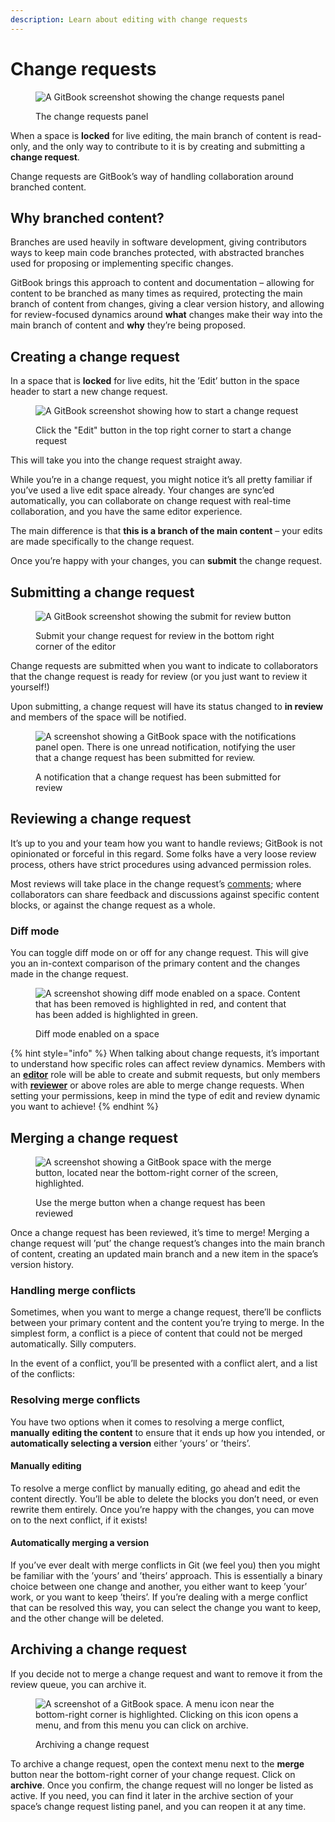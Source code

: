 ```yaml
---
description: Learn about editing with change requests
---
```


# Change requests

<div data-full-width="true">

<figure><img src="../../.gitbook/assets/Change requests collab.png" alt="A GitBook screenshot showing the change requests panel" ><figcaption><p>The change requests panel</p></figcaption></figure>

</div>

When a space is **locked** for live editing, the main branch of content is read-only, and the only way to contribute to it is by creating and submitting a **change request**.

Change requests are GitBook’s way of handling collaboration around branched content.

## Why branched content?

Branches are used heavily in software development, giving contributors ways to keep main code branches protected, with abstracted branches used for proposing or implementing specific changes.

GitBook brings this approach to content and documentation – allowing for content to be branched as many times as required, protecting the main branch of content from changes, giving a clear version history, and allowing for review-focused dynamics around **what** changes make their way into the main branch of content and **why** they’re being proposed.

## Creating a change request

In a space that is **locked** for live edits, hit the ’Edit’ button in the space header to start a new change request.

<div data-full-width="true">

<figure><img src="../../.gitbook/assets/start a change request.png" alt="A GitBook screenshot showing how to start a change request" ><figcaption><p>Click the "Edit" button in the top right corner to start a change request</p></figcaption></figure>

</div>

This will take you into the change request straight away.

While you’re in a change request, you might notice it’s all pretty familiar if you’ve used a live edit space already. Your changes are sync’ed automatically, you can collaborate on change request with real-time collaboration, and you have the same editor experience.

The main difference is that **this is a branch of the main content** – your edits are made specifically to the change request.

Once you’re happy with your changes, you can **submit** the change request.

## Submitting a change request

<div data-full-width="true">

<figure><img src="../../.gitbook/assets/submit for review.png" alt="A GitBook screenshot showing the submit for review button" ><figcaption><p>Submit your change request for review in the bottom right corner of the editor</p></figcaption></figure>

</div>

Change requests are submitted when you want to indicate to collaborators that the change request is ready for review (or you just want to review it yourself!)

Upon submitting, a change request will have its status changed to **in review** and members of the space will be notified.

<div data-full-width="true">

<figure><img src="../../.gitbook/assets/change-request-notification.png" alt="A screenshot showing a GitBook space with the notifications panel open. There is one unread notification, notifying the user that a change request has been submitted for review."><figcaption><p>A notification that a change request has been submitted for review</p></figcaption></figure>

</div>

## Reviewing a change request

It’s up to you and your team how you want to handle reviews; GitBook is not opinionated or forceful in this regard. Some folks have a very loose review process, others have strict procedures using advanced permission roles.

Most reviews will take place in the change request’s [comments](../comments-discussion.md); where collaborators can share feedback and discussions against specific content blocks, or against the change request as a whole.

### Diff mode

You can toggle diff mode on or off for any change request. This will give you an in-context comparison of the primary content and the changes made in the change request.

<div data-full-width="true">

<figure><img src="../../.gitbook/assets/diff.png" alt="A screenshot showing diff mode enabled on a space. Content that has been removed is highlighted in red, and content that has been added is highlighted in green."><figcaption><p>Diff mode enabled on a space</p></figcaption></figure>

</div>

{% hint style="info" %}
When talking about change requests, it’s important to understand how specific roles can affect review dynamics. Members with an [**editor**](../../account-management/member-management/roles.md#editor) role will be able to create and submit requests, but only members with [**reviewer**](../../account-management/member-management/roles.md#reviewer) or above roles are able to merge change requests. When setting your permissions, keep in mind the type of edit and review dynamic you want to achieve!
{% endhint %}

## Merging a change request

<div data-full-width="true">

<figure><img src="../../.gitbook/assets/merge.png" alt="A screenshot showing a GitBook space with the merge button, located near the bottom-right corner of the screen, highlighted."><figcaption><p>Use the merge button when a change request has been reviewed</p></figcaption></figure>

</div>

Once a change request has been reviewed, it’s time to merge! Merging a change request will ’put’ the change request’s changes into the main branch of content, creating an updated main branch and a new item in the space’s version history.

### Handling merge conflicts

Sometimes, when you want to merge a change request, there’ll be conflicts between your primary content and the content you’re trying to merge. In the simplest form, a conflict is a piece of content that could not be merged automatically. Silly computers.

In the event of a conflict, you’ll be presented with a conflict alert, and a list of the conflicts:

### Resolving merge conflicts

You have two options when it comes to resolving a merge conflict, **manually** **editing the content** to ensure that it ends up how you intended, or **automatically selecting a version** either ’yours’ or ’theirs’.

#### Manually editing

To resolve a merge conflict by manually editing, go ahead and edit the content directly. You’ll be able to delete the blocks you don’t need, or even rewrite them entirely. Once you’re happy with the changes, you can move on to the next conflict, if it exists!

#### Automatically merging a version

If you’ve ever dealt with merge conflicts in Git (we feel you) then you might be familiar with the ’yours’ and ’theirs’ approach. This is essentially a binary choice between one change and another, you either want to keep ’your’ work, or you want to keep ’theirs’. If you’re dealing with a merge conflict that can be resolved this way, you can select the change you want to keep, and the other change will be deleted.

## Archiving a change request

If you decide not to merge a change request and want to remove it from the review queue, you can archive it.

<div data-full-width="true">

<figure><img src="../../.gitbook/assets/archive.png" alt="A screenshot of a GitBook space. A menu icon near the bottom-right corner is highlighted. Clicking on this icon opens a menu, and from this menu you can click on archive."><figcaption><p>Archiving a change request</p></figcaption></figure>

</div>

To archive a change request, open the context menu next to the **merge** button near the bottom-right corner of your change request. Click on **archive**. Once you confirm, the change request will no longer be listed as active. If you need, you can find it later in the archive section of your space’s change request listing panel, and you can reopen it at any time.
